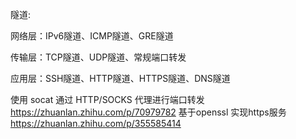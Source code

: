 
隧道:

网络层：IPv6隧道、ICMP隧道、GRE隧道

传输层：TCP隧道、UDP隧道、常规端口转发

应用层：SSH隧道、HTTP隧道、HTTPS隧道、DNS隧道


使用 socat 通过 HTTP/SOCKS 代理进行端口转发
https://zhuanlan.zhihu.com/p/70979782
基于openssl 实现https服务
https://zhuanlan.zhihu.com/p/355585414
